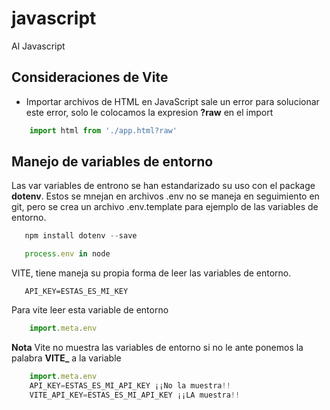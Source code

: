 # javascript
Al Javascript


## Consideraciones de Vite
- Importar archivos de HTML en JavaScript sale un error para solucionar este error, solo le colocamos la expresion  **?raw** en el import
```javascript
    import html from './app.html?raw'
```

## Manejo de variables de entorno 
Las var variables de entrono se han estandarizado su uso con el package **dotenv**. Estos se mnejan en archivos .env no se maneja en seguimiento en git, pero se crea un archivo .env.template para ejemplo de las variables de entorno.

```javascript
   npm install dotenv --save

   process.env in node
```

VITE, tiene maneja su propia forma de leer las variables de entorno.
```env
   API_KEY=ESTAS_ES_MI_KEY
```
Para vite leer esta variable de entorno
```javascript
    import.meta.env
```

**Nota** Vite no muestra las variables de entorno si no le ante ponemos la palabra **VITE_** a la variable

```javascript
    import.meta.env
    API_KEY=ESTAS_ES_MI_API_KEY ¡¡No la muestra!!
    VITE_API_KEY=ESTAS_ES_MI_API_KEY ¡¡LA muestra!!
```